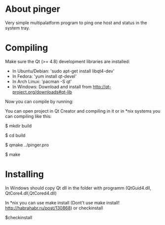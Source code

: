 About pinger
======
Very simple multipalatform program to ping one host and status in the system tray.

Compiling
======
Make sure the Qt (>= 4.8) development libraries are installed:

* In Ubuntu/Debian: 'sudo apt-get install libqt4-dev'
* In Fedora:        'yum install qt-devel'
* In Arch Linux:    'pacman -S qt'
* In Windows:        Download and install from http://qt-project.org/downloads#qt-lib

Now you can compile by running:

You can open project in Qt Creator and compiling in it or in *nix systems you can compiling like this:

$ mkdir build

$ cd build

$ qmake ../pinger.pro

$ make

Installing 
======
In Windows should copy Qt dll in the folder with programm (QtGuid4.dll, QtCore4.dll,QtCored4.dll) 

In *nix you can use make install (Dont't use make install! http://habrahabr.ru/post/130868) or checkinstall

$checkinstall 
